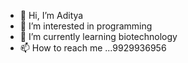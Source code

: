 - 👋 Hi, I’m Aditya
- 👀 I’m interested in programming
- 🌱 I’m currently learning biotechnology
- 📫 How to reach me ...9929936956

<!---
adityamehta25/adityamehta25 is a ✨ special ✨ repository because its `README.md` (this file) appears on your GitHub profile.
You can click the Preview link to take a look at your changes.
--->
